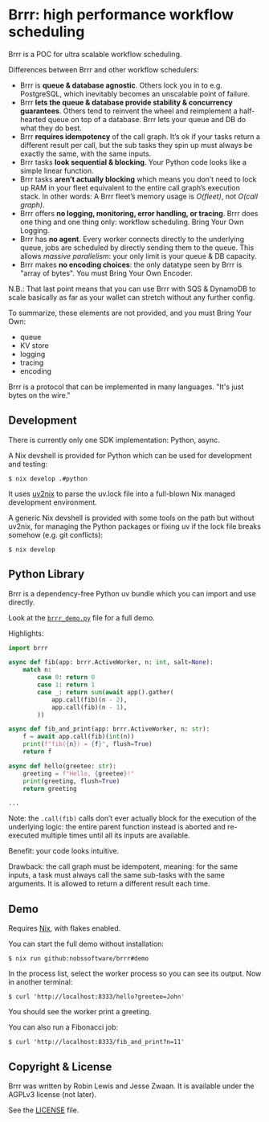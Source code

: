 # Brrr: high performance workflow scheduling

Brrr is a POC for ultra scalable workflow scheduling.

Differences between Brrr and other workflow schedulers:

- Brrr is **queue & database agnostic**. Others lock you in to e.g. PostgreSQL, which inevitably becomes an unscalable point of failure.
- Brrr **lets the queue & database provide stability & concurrency guarantees**.  Others tend to reinvent the wheel and reimplement a half-hearted queue on top of a database.  Brrr lets your queue and DB do what they do best.
- Brrr **requires idempotency** of the call graph.  It’s ok if your tasks return a different result per call, but the sub tasks they spin up must always be exactly the same, with the same inputs.
- Brrr tasks **look sequential & blocking**.  Your Python code looks like a simple linear function.
- Brrr tasks **aren’t actually blocking** which means you don’t need to lock up RAM in your fleet equivalent to the entire call graph’s execution stack.  In other words: A Brrr fleet’s memory usage is *O(fleet)*, not *O(call graph)*.
- Brrr offers **no logging, monitoring, error handling, or tracing**.  Brrr does one thing and one thing only: workflow scheduling.  Bring Your Own Logging.
- Brrr has **no agent**.  Every worker connects directly to the underlying queue, jobs are scheduled by directly sending them to the queue.  This allows *massive parallelism*: your only limit is your queue & DB capacity.
- Brrr makes **no encoding choices**: the only datatype seen by Brrr is "array of bytes".  You must Bring Your Own Encoder.

N.B.: That last point means that you can use Brrr with SQS & DynamoDB to scale basically as far as your wallet can stretch without any further config.

To summarize, these elements are not provided, and you must Bring Your Own:

- queue
- KV store
- logging
- tracing
- encoding

Brrr is a protocol that can be implemented in many languages. "It's just bytes on the wire."

## Development

There is currently only one SDK implementation: Python, async.

A Nix devshell is provided for Python which can be used for development and testing:

```
$ nix develop .#python
```

It uses [uv2nix](https://github.com/pyproject-nix/uv2nix) to parse the uv.lock file into a full-blown Nix managed development environment.

A generic Nix devshell is provided with some tools on the path but without uv2nix, for managing the Python packages or fixing uv if the lock file breaks somehow (e.g. git conflicts):

```
$ nix develop
```

## Python Library

Brrr is a dependency-free Python uv bundle which you can import and use directly.

Look at the [`brrr_demo.py`](brrr_demo.py) file for a full demo.

Highlights:

```py
import brrr

async def fib(app: brrr.ActiveWorker, n: int, salt=None):
    match n:
        case 0: return 0
        case 1: return 1
        case _: return sum(await app().gather(
            app.call(fib)(n - 2),
            app.call(fib)(n - 1),
        ))

async def fib_and_print(app: brrr.ActiveWorker, n: str):
    f = await app.call(fib)(int(n))
    print(f"fib({n}) = {f}", flush=True)
    return f

async def hello(greetee: str):
    greeting = f"Hello, {greetee}!"
    print(greeting, flush=True)
    return greeting

...
```

Note: the `.call(fib)` calls don’t ever actually block for the execution of the underlying logic: the entire parent function instead is aborted and re-executed multiple times until all its inputs are available.

Benefit: your code looks intuitive.

Drawback: the call graph must be idempotent, meaning: for the same inputs, a task must always call the same sub-tasks with the same arguments.  It is allowed to return a different result each time.


## Demo

Requires [Nix](https://nixos.org), with flakes enabled.

You can start the full demo without installation:

```
$ nix run github:nobssoftware/brrr#demo
```

In the process list, select the worker process so you can see its output.   Now in another terminal:

```
$ curl 'http://localhost:8333/hello?greetee=John'
```

You should see the worker print a greeting.

You can also run a Fibonacci job:

```
$ curl 'http://localhost:8333/fib_and_print?n=11'
```


## Copyright & License

Brrr was written by Robin Lewis and Jesse Zwaan.  It is available under the AGPLv3 license (not later).

See the [LICENSE](LICENSE) file.
